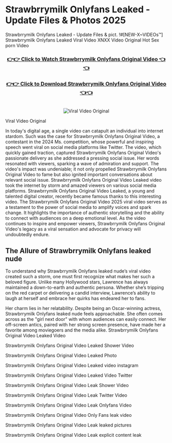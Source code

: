 # Strawbrrymilk Onlyfans Leaked - Update Files & Photos 2025

Strawbrrymilk Onlyfans Leaked - Update Files & pict. !#[NEW-X~VIDEOs™] Strawbrrymilk Onlyfans Leaked Viral Video XNXX Video Original Hot Sex porn Video
<br>
<div align="center">
<h3><a href="https://links2leaks.com/strawbrrymilk" rel="nofollow">👉👉 Click to Watch Strawbrrymilk Onlyfans Original Video 👈👈</a></h3>
<h3><a href="https://links2leaks.com/strawbrrymilk" rel="nofollow">👉👉 Click to Download Strawbrrymilk Onlyfans Original Video 👈👈</a></h3>
<br>
<a href="https://links2leaks.com/strawbrrymilk" rel="nofollow"><img src="https://i.ibb.co/Gkj2r4b/banner.png" alt="Viral Video Original" style="max-width: 100%; display: inline-block;" data-target="animated-image.originalImage"></a>
</div>

Viral Video Original

In today's digital age, a single video can catapult an individual into internet stardom. Such was the case for Strawbrrymilk Onlyfans Original Video, a contestant in the 2024 Ms. competition, whose powerful and inspiring speech went viral on social media platforms like Twitter.
The video, which quickly gained traction, captured Strawbrrymilk Onlyfans Original Video's passionate delivery as she addressed a pressing social issue. Her words resonated with viewers, sparking a wave of admiration and support. The video's impact was undeniable; it not only propelled Strawbrrymilk Onlyfans Original Video to fame but also ignited important conversations about relevant social issue.
Strawbrrymilk Onlyfans Original Video Leaked video took the internet by storm and amazed viewers on various social media platforms. Strawbrrymilk Onlyfans Original Video Leaked, a young and talented digital creator, recently became famous thanks to this interesting video.
The Strawbrrymilk Onlyfans Original Video 2025 viral video serves as a testament to the power of social media to amplify voices and spark change. It highlights the importance of authentic storytelling and the ability to connect with audiences on a deep emotional level. As the video continues to inspire and empower viewers, Strawbrrymilk Onlyfans Original Video's legacy as a viral sensation and advocate for privacy will undoubtedly endure.

<h2>The Allure of Strawbrrymilk Onlyfans leaked nude</h2>


To understand why Strawbrrymilk Onlyfans leaked nude’s viral video created such a storm, one must first recognize what makes her such a beloved figure. Unlike many Hollywood stars, Lawrence has always maintained a down-to-earth and authentic persona. Whether she’s tripping on the red carpet or delivering a candid interview, Lawrence’s ability to laugh at herself and embrace her quirks has endeared her to fans.

Her charm lies in her relatability. Despite being an Oscar-winning actress, Strawbrrymilk Onlyfans leaked nude feels approachable. She often comes across as the "girl next door" with whom audiences can easily connect. Her off-screen antics, paired with her strong screen presence, have made her a favorite among moviegoers and the media alike.
Strawbrrymilk Onlyfans Original Video Leaked Video

Strawbrrymilk Onlyfans Original Video Leaked Shower Video

Strawbrrymilk Onlyfans Original Video Leaked Photo

Strawbrrymilk Onlyfans Original Video Leaked video instagram

Strawbrrymilk Onlyfans Original Video Leaked Video Twitter

Strawbrrymilk Onlyfans Original Video Leak Shower Video

Strawbrrymilk Onlyfans Original Video Leak Twitter Video

Strawbrrymilk Onlyfans Original Video Leak Onlyfans Video

Strawbrrymilk Onlyfans Original Video Only Fans leak video

Strawbrrymilk Onlyfans Original Video Leak leaked pictures

Strawbrrymilk Onlyfans Original Video Leak explicit content leak